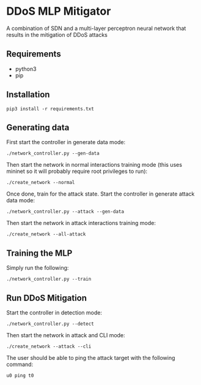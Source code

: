 # DDoS MLP Mitigator
A combination of SDN and a multi-layer perceptron neural network that results in the
mitigation of DDoS attacks

## Requirements
- python3
- pip

## Installation
```
pip3 install -r requirements.txt
```

## Generating data
First start the controller in generate data mode:
```
./network_controller.py --gen-data
```

Then start the network in normal interactions training mode (this uses mininet
so it will probably require root privileges to run):
```
./create_network --normal
```

Once done, train for the attack state. Start the controller in generate attack
data mode:
```
./network_controller.py --attack --gen-data
```

Then start the network in attack interactions training mode:
```
./create_network --all-attack
```

## Training the MLP
Simply run the following:
```
./network_controller.py --train
```

## Run DDoS Mitigation
Start the controller in detection mode:
```
./network_controller.py --detect
```

Then start the network in attack and CLI mode:
```
./create_network --attack --cli
```

The user should be able to ping the attack target with the following command:
```
u0 ping t0
```
